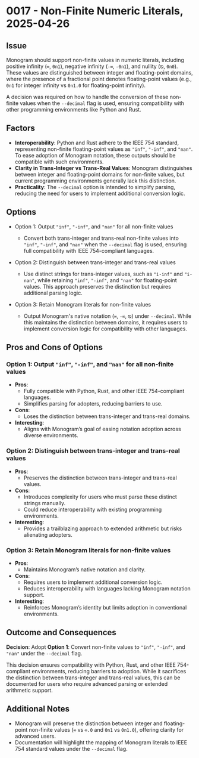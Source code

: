 # 0017 - Non-Finite Numeric Literals, 2025-04-26

## Issue

Monogram should support non-finite values in numeric literals, including
positive infinity (`∞`, `0n1`), negative infinity (`-∞`, `-0n1`), and nullity
(`⦰`, `0n0`). These values are distinguished between integer and floating-point
domains, where the presence of a fractional point denotes floating-point values
(e.g., `0n1` for integer infinity vs `0n1.0` for floating-point infinity). 

A decision was required on how to handle the conversion of these non-finite
values when the `--decimal` flag is used, ensuring compatibility with other
programming environments like Python and Rust.

## Factors

- **Interoperability**: Python and Rust adhere to the IEEE 754 standard,
  representing non-finite floating-point values as `"inf"`, `"-inf"`, and
  `"nan"`. To ease adoption of Monogram notation, these outputs should be
  compatible with such environments.
- **Clarity in Trans-Integer vs Trans-Real Values**: Monogram distinguishes
  between integer and floating-point domains for non-finite values, but current
  programming environments generally lack this distinction.
- **Practicality**: The `--decimal` option is intended to simplify parsing,
  reducing the need for users to implement additional conversion logic.

## Options

- Option 1: Output `"inf"`, `"-inf"`, and `"nan"` for all non-finite values
  - Convert both trans-integer and trans-real non-finite values into `"inf"`,
    `"-inf"`, and `"nan"` when the `--decimal` flag is used, ensuring full
    compatibility with IEEE 754-compliant languages.

- Option 2: Distinguish between trans-integer and trans-real values
  - Use distinct strings for trans-integer values, such as `"i-inf"` and
    `"i-nan"`, while retaining `"inf"`, `"-inf"`, and `"nan"` for floating-point
    values. This approach preserves the distinction but requires additional
    parsing logic.

- Option 3: Retain Monogram literals for non-finite values
  - Output Monogram's native notation (`∞`, `-∞`, `⦰`) under `--decimal`.
    While this maintains the distinction between domains, it requires users to
    implement conversion logic for compatibility with other languages.

## Pros and Cons of Options

### Option 1: Output `"inf"`, `"-inf"`, and `"nan"` for all non-finite values

- **Pros**:
  - Fully compatible with Python, Rust, and other IEEE 754-compliant languages.
  - Simplifies parsing for adopters, reducing barriers to use.
- **Cons**:
  - Loses the distinction between trans-integer and trans-real domains.
- **Interesting**:
  - Aligns with Monogram’s goal of easing notation adoption across diverse
    environments.

### Option 2: Distinguish between trans-integer and trans-real values

- **Pros**:
  - Preserves the distinction between trans-integer and trans-real values.
- **Cons**:
  - Introduces complexity for users who must parse these distinct strings manually.
  - Could reduce interoperability with existing programming environments.
- **Interesting**:
  - Provides a trailblazing approach to extended arithmetic but risks alienating
    adopters.

### Option 3: Retain Monogram literals for non-finite values

- **Pros**:
  - Maintains Monogram’s native notation and clarity.
- **Cons**:
  - Requires users to implement additional conversion logic.
  - Reduces interoperability with languages lacking Monogram notation support.
- **Interesting**:
  - Reinforces Monogram’s identity but limits adoption in conventional environments.

## Outcome and Consequences

**Decision**: Adopt **Option 1**: Convert non-finite values to `"inf"`,
`"-inf"`, and `"nan"` under the `--decimal` flag.

This decision ensures compatibility with Python, Rust, and other IEEE
754-compliant environments, reducing barriers to adoption. While it sacrifices
the distinction between trans-integer and trans-real values, this can be
documented for users who require advanced parsing or extended arithmetic
support.

## Additional Notes

- Monogram will preserve the distinction between integer and floating-point
  non-finite values (`∞` vs `∞.0` and `0n1` vs `0n1.0`), offering clarity
  for advanced users.
- Documentation will highlight the mapping of Monogram literals to IEEE 754
  standard values under the `--decimal` flag.
